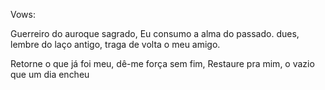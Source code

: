
Vows:

  Guerreiro do auroque sagrado,
  Eu consumo a alma do passado.
  dues, lembre do laço antigo,
  traga de volta o meu amigo.

  Retorne o que já foi meu,
  dê-me força sem fim,
  Restaure pra mim,
  o vazio que um dia encheu
